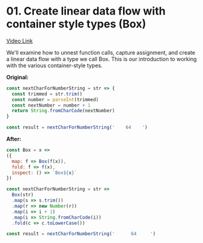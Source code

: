 # 01. Create linear data flow with container style types (Box)
[Video Link](https://egghead.io/lessons/javascript-linear-data-flow-with-container-style-types-box)

We'll examine how to unnest function calls, capture assignment, and create a linear data flow with a type we call Box. This is our introduction to working with the various container-style types.


**Original:**
```Javascript
const nextCharForNumberString = str => {
  const trimmed = str.trim()
  const number = parseInt(trimmed)
  const nextNumber = number + 1
  return String.fromCharCode(nextNumber)
}

const result = nextCharForNumberString('    64    ')
```

**After:**
```Javascript
const Box = x =>
({
  map: f => Box(f(x)),
  fold: f => f(x),
  inspect: () => `Box${x}`
})

const nextCharForNumberString = str =>
  Box(str)              
  .map(s => s.trim())   
  .map(r => new Number(r))
  .map(i => i + 1)
  .map(i => String.fromCharCode(i))
  .fold(c => c.toLowerCase())

const result = nextCharForNumberString('      64     ')
````
